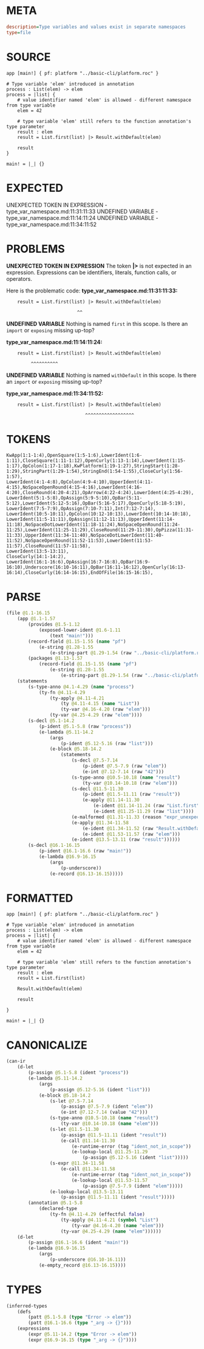 # META
~~~ini
description=Type variables and values exist in separate namespaces
type=file
~~~
# SOURCE
~~~roc
app [main!] { pf: platform "../basic-cli/platform.roc" }

# Type variable 'elem' introduced in annotation
process : List(elem) -> elem
process = |list| {
    # value identifier named 'elem' is allowed - different namespace from type variable
    elem = 42

    # type variable 'elem' still refers to the function annotation's type parameter
    result : elem
    result = List.first(list) |> Result.withDefault(elem)

    result
}

main! = |_| {}
~~~
# EXPECTED
UNEXPECTED TOKEN IN EXPRESSION - type_var_namespace.md:11:31:11:33
UNDEFINED VARIABLE - type_var_namespace.md:11:14:11:24
UNDEFINED VARIABLE - type_var_namespace.md:11:34:11:52
# PROBLEMS
**UNEXPECTED TOKEN IN EXPRESSION**
The token **|>** is not expected in an expression.
Expressions can be identifiers, literals, function calls, or operators.

Here is the problematic code:
**type_var_namespace.md:11:31:11:33:**
```roc
    result = List.first(list) |> Result.withDefault(elem)
```
                              ^^


**UNDEFINED VARIABLE**
Nothing is named `first` in this scope.
Is there an `import` or `exposing` missing up-top?

**type_var_namespace.md:11:14:11:24:**
```roc
    result = List.first(list) |> Result.withDefault(elem)
```
             ^^^^^^^^^^


**UNDEFINED VARIABLE**
Nothing is named `withDefault` in this scope.
Is there an `import` or `exposing` missing up-top?

**type_var_namespace.md:11:34:11:52:**
```roc
    result = List.first(list) |> Result.withDefault(elem)
```
                                 ^^^^^^^^^^^^^^^^^^


# TOKENS
~~~zig
KwApp(1:1-1:4),OpenSquare(1:5-1:6),LowerIdent(1:6-1:11),CloseSquare(1:11-1:12),OpenCurly(1:13-1:14),LowerIdent(1:15-1:17),OpColon(1:17-1:18),KwPlatform(1:19-1:27),StringStart(1:28-1:29),StringPart(1:29-1:54),StringEnd(1:54-1:55),CloseCurly(1:56-1:57),
LowerIdent(4:1-4:8),OpColon(4:9-4:10),UpperIdent(4:11-4:15),NoSpaceOpenRound(4:15-4:16),LowerIdent(4:16-4:20),CloseRound(4:20-4:21),OpArrow(4:22-4:24),LowerIdent(4:25-4:29),
LowerIdent(5:1-5:8),OpAssign(5:9-5:10),OpBar(5:11-5:12),LowerIdent(5:12-5:16),OpBar(5:16-5:17),OpenCurly(5:18-5:19),
LowerIdent(7:5-7:9),OpAssign(7:10-7:11),Int(7:12-7:14),
LowerIdent(10:5-10:11),OpColon(10:12-10:13),LowerIdent(10:14-10:18),
LowerIdent(11:5-11:11),OpAssign(11:12-11:13),UpperIdent(11:14-11:18),NoSpaceDotLowerIdent(11:18-11:24),NoSpaceOpenRound(11:24-11:25),LowerIdent(11:25-11:29),CloseRound(11:29-11:30),OpPizza(11:31-11:33),UpperIdent(11:34-11:40),NoSpaceDotLowerIdent(11:40-11:52),NoSpaceOpenRound(11:52-11:53),LowerIdent(11:53-11:57),CloseRound(11:57-11:58),
LowerIdent(13:5-13:11),
CloseCurly(14:1-14:2),
LowerIdent(16:1-16:6),OpAssign(16:7-16:8),OpBar(16:9-16:10),Underscore(16:10-16:11),OpBar(16:11-16:12),OpenCurly(16:13-16:14),CloseCurly(16:14-16:15),EndOfFile(16:15-16:15),
~~~
# PARSE
~~~clojure
(file @1.1-16.15
	(app @1.1-1.57
		(provides @1.5-1.12
			(exposed-lower-ident @1.6-1.11
				(text "main!")))
		(record-field @1.15-1.55 (name "pf")
			(e-string @1.28-1.55
				(e-string-part @1.29-1.54 (raw "../basic-cli/platform.roc"))))
		(packages @1.13-1.57
			(record-field @1.15-1.55 (name "pf")
				(e-string @1.28-1.55
					(e-string-part @1.29-1.54 (raw "../basic-cli/platform.roc"))))))
	(statements
		(s-type-anno @4.1-4.29 (name "process")
			(ty-fn @4.11-4.29
				(ty-apply @4.11-4.21
					(ty @4.11-4.15 (name "List"))
					(ty-var @4.16-4.20 (raw "elem")))
				(ty-var @4.25-4.29 (raw "elem"))))
		(s-decl @5.1-14.2
			(p-ident @5.1-5.8 (raw "process"))
			(e-lambda @5.11-14.2
				(args
					(p-ident @5.12-5.16 (raw "list")))
				(e-block @5.18-14.2
					(statements
						(s-decl @7.5-7.14
							(p-ident @7.5-7.9 (raw "elem"))
							(e-int @7.12-7.14 (raw "42")))
						(s-type-anno @10.5-10.18 (name "result")
							(ty-var @10.14-10.18 (raw "elem")))
						(s-decl @11.5-11.30
							(p-ident @11.5-11.11 (raw "result"))
							(e-apply @11.14-11.30
								(e-ident @11.14-11.24 (raw "List.first"))
								(e-ident @11.25-11.29 (raw "list"))))
						(e-malformed @11.31-11.33 (reason "expr_unexpected_token"))
						(e-apply @11.34-11.58
							(e-ident @11.34-11.52 (raw "Result.withDefault"))
							(e-ident @11.53-11.57 (raw "elem")))
						(e-ident @13.5-13.11 (raw "result"))))))
		(s-decl @16.1-16.15
			(p-ident @16.1-16.6 (raw "main!"))
			(e-lambda @16.9-16.15
				(args
					(p-underscore))
				(e-record @16.13-16.15)))))
~~~
# FORMATTED
~~~roc
app [main!] { pf: platform "../basic-cli/platform.roc" }

# Type variable 'elem' introduced in annotation
process : List(elem) -> elem
process = |list| {
	# value identifier named 'elem' is allowed - different namespace from type variable
	elem = 42

	# type variable 'elem' still refers to the function annotation's type parameter
	result : elem
	result = List.first(list)
	
	Result.withDefault(elem)

	result

}

main! = |_| {}
~~~
# CANONICALIZE
~~~clojure
(can-ir
	(d-let
		(p-assign @5.1-5.8 (ident "process"))
		(e-lambda @5.11-14.2
			(args
				(p-assign @5.12-5.16 (ident "list")))
			(e-block @5.18-14.2
				(s-let @7.5-7.14
					(p-assign @7.5-7.9 (ident "elem"))
					(e-int @7.12-7.14 (value "42")))
				(s-type-anno @10.5-10.18 (name "result")
					(ty-var @10.14-10.18 (name "elem")))
				(s-let @11.5-11.30
					(p-assign @11.5-11.11 (ident "result"))
					(e-call @11.14-11.30
						(e-runtime-error (tag "ident_not_in_scope"))
						(e-lookup-local @11.25-11.29
							(p-assign @5.12-5.16 (ident "list")))))
				(s-expr @11.34-11.58
					(e-call @11.34-11.58
						(e-runtime-error (tag "ident_not_in_scope"))
						(e-lookup-local @11.53-11.57
							(p-assign @7.5-7.9 (ident "elem")))))
				(e-lookup-local @13.5-13.11
					(p-assign @11.5-11.11 (ident "result")))))
		(annotation @5.1-5.8
			(declared-type
				(ty-fn @4.11-4.29 (effectful false)
					(ty-apply @4.11-4.21 (symbol "List")
						(ty-var @4.16-4.20 (name "elem")))
					(ty-var @4.25-4.29 (name "elem"))))))
	(d-let
		(p-assign @16.1-16.6 (ident "main!"))
		(e-lambda @16.9-16.15
			(args
				(p-underscore @16.10-16.11))
			(e-empty_record @16.13-16.15))))
~~~
# TYPES
~~~clojure
(inferred-types
	(defs
		(patt @5.1-5.8 (type "Error -> elem"))
		(patt @16.1-16.6 (type "_arg -> {}")))
	(expressions
		(expr @5.11-14.2 (type "Error -> elem"))
		(expr @16.9-16.15 (type "_arg -> {}"))))
~~~
